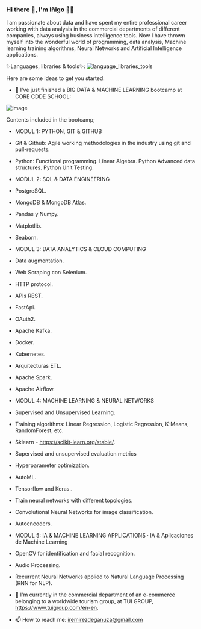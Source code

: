 ### Hi there 👋, I'm Iñigo 👨‍💻

I am passionate about data and have spent my entire professional career working with data analysis in the commercial departments of different companies, always using business intelligence tools. Now I have thrown myself into the wonderful world of programming, data analysis, Machine learning training algorithms, Neural Networks and Artificial Intelligence applications.

✨Languages, libraries & tools✨: ![language_libraries_tools](https://user-images.githubusercontent.com/101796802/184600378-6444ca29-2bcf-4213-95de-e9fca2b8763e.png)

Here are some ideas to get you started:

- 🌱 I've just finished a BIG DATA & MACHINE LEARNING bootcamp at CORE CDDE SCHOOL:

![image](https://user-images.githubusercontent.com/101796802/184923888-8180e754-3973-4e9e-8a09-e0840a342bc0.png)

Contents included in the bootcamp;

- MODUL 1: PYTHON, GIT & GITHUB

- Git & Github: Agile working methodologies in the industry using git and pull-requests.
- Python:  Functional programming. Linear Algebra. Python Advanced data structures. Python Unit Testing.

- MODUL 2: SQL & DATA ENGINEERING

- PostgreSQL.
- MongoDB & MongoDB Atlas.
- Pandas y Numpy.
- Matplotlib.
- Seaborn.

- MODUL 3: DATA ANALYTICS & CLOUD COMPUTING

- Data augmentation.
- Web Scraping con Selenium.
- HTTP protocol.
- APIs REST.
- FastApi.
- OAuth2.
- Apache Kafka.
- Docker.
- Kubernetes.
- Arquitecturas ETL.
- Apache Spark.
- Apache Airflow.

- MODUL 4: MACHINE LEARNING & NEURAL NETWORKS

- Supervised and Unsupervised Learning.
- Training algorithms: Linear Regression, Logistic Regression, K-Means, RandomForest, etc.
- Sklearn - https://scikit-learn.org/stable/.
- Supervised and unsupervised evaluation metrics
- Hyperparameter optimization.
- AutoML.
- Tensorflow and Keras..
- Train neural networks with different topologies.
- Convolutional Neural Networks for image classification.
- Autoencoders.

- MODUL 5: IA & MACHINE LEARNING APPLICATIONS · IA & Aplicaciones de Machine Learning 

- OpenCV for identification and facial recognition.
- Audio Processing.
- Recurrent Neural Networks applied to Natural Language Processing (RNN for NLP).

- 🏢 I'm currently in the commercial department of an e-commerce belonging to a worldwide tourism group, at TUI GROUP, https://www.tuigroup.com/en-en.

- 📫 How to reach me: iremirezdeganuza@gmail.com

